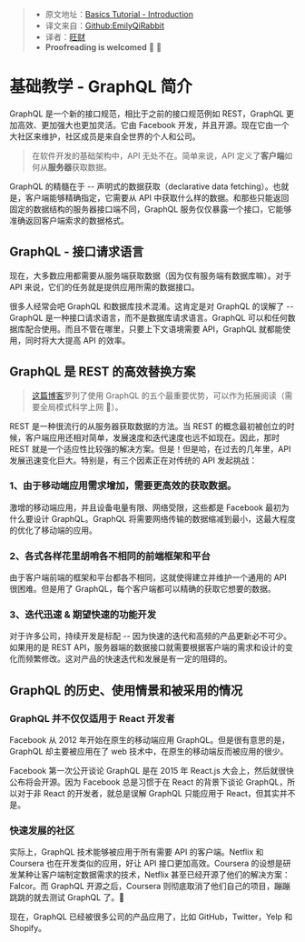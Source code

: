 > * 原文地址：[Basics Tutorial - Introduction](https://www.howtographql.com/basics/0-introduction/)
> * 译文来自：[Github:EmilyQiRabbit](https://github.com/EmilyQiRabbit/GraphQLTranslation)
> * 译者：[旺财](https://github.com/EmilyQiRabbit)
> * **Proofreading is welcomed** 🙋 🎉

# 基础教学 - GraphQL 简介

GraphQL 是一个新的接口规范，相比于之前的接口规范例如 REST，GraphQL 更加高效、更加强大也更加灵活。它由 Facebook 开发，并且开源。现在它由一个大社区来维护，社区成员是来自全世界的个人和公司。

> 在软件开发的基础架构中，API 无处不在。简单来说，API 定义了**客户端**如何从**服务器**获取数据。

GraphQL 的精髓在于 -- 声明式的数据获取（declarative data fetching）。也就是，客户端能够精确指定，它需要从 API 中获取什么样的数据。和那些只能返回固定的数据结构的服务器接口端不同，GraphQL 服务仅仅暴露一个接口，它能够准确返回客户端索求的数据格式。

## GraphQL - 接口请求语言

现在，大多数应用都需要从服务端获取数据（因为仅有服务端有数据库嘛）。对于 API 来说，它们的任务就是提供应用所需的数据接口。

很多人经常会吧 GraphQL 和数据库技术混淆。这肯定是对 GraphQL 的误解了 -- GraphQL 是一种接口请求语言，而不是数据库请求语言。GraphQL 可以和任何数据库配合使用。而且不管在哪里，只要上下文语境需要 API，GraphQL 就都能使用，同时将大大提高 API 的效率。

## GraphQL 是 REST 的高效替换方案

> [这篇博客](https://blog.graph.cool/top-5-reasons-to-use-graphql-b60cfa683511)罗列了使用 GraphQL 的五个最重要优势，可以作为拓展阅读（需要全局模式科学上网 🤣）。

REST 是一种很流行的从服务器获取数据的方法。当 REST 的概念最初被创立的时候，客户端应用还相对简单，发展速度和迭代速度也远不如现在。因此，那时 REST 就是一个适应性比较强的解决方案。但是！但是哈，在过去的几年里，API 发展迅速变化巨大。特别是，有三个因素正在对传统的 API 发起挑战：

### 1、由于移动端应用需求增加，需要更高效的获取数据。

激增的移动端应用，并且设备电量有限、网络受限，这些都是 Facebook 最初为什么要设计 GraphQL。GraphQL 将需要网络传输的数据缩减到最小，这最大程度的优化了移动端的应用。

### 2、各式各样花里胡哨各不相同的前端框架和平台

由于客户端前端的框架和平台都各不相同，这就使得建立并维护一个通用的 API 很困难。但是用了 GraphQL，每个客户端都可以精确的获取它想要的数据。

### 3、迭代迅速 & 期望快速的功能开发

对于许多公司，持续开发是标配 -- 因为快速的迭代和高频的产品更新必不可少。如果用的是 REST API，服务器端的数据接口就需要根据客户端的需求和设计的变化而频繁修改。这对产品的快速迭代和发展是有一定的阻碍的。

## GraphQL 的历史、使用情景和被采用的情况

### GraphQL 并不仅仅适用于 React 开发者

Facebook 从 2012 年开始在原生的移动端应用 GraphQL。但是很有意思的是，GraphQL 却主要被应用在了 web 技术中，在原生的移动端反而被应用的很少。

Facebook 第一次公开谈论 GraphQL 是在 2015 年 React.js 大会上，然后就很快公布将会开源。因为 Facebook 总是习惯于在 React 的背景下谈论 GraphQL，所以对于非 React 的开发者，就总是误解 GraphQL 只能应用于 React，但其实并不是。

### 快速发展的社区

实际上，GraphQL 技术能够被应用于所有需要 API 的客户端。Netflix 和 Coursera 也在开发类似的应用，好让 API 接口更加高效。Coursera 的设想是研发某种让客户端制定数据需求的技术，Netflix 甚至已经开源了他们的解决方案：Falcor。而 GraphQL 开源之后，Coursera 则彻底取消了他们自己的项目，蹦蹦跳跳的就去测试 GraphQL 了。🤣

现在，GraphQL 已经被很多公司的产品应用了，比如 GitHub，Twitter，Yelp 和 Shopify。
